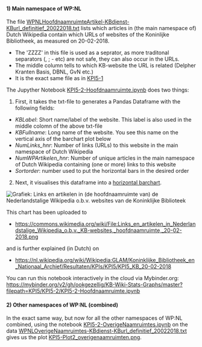 #### 1) Main namespace of WP:NL

The file [WPNLHoofdnaamruimteArtikel-KBdienst-KBurl_definitief_20022018.txt](WPNLHoofdnaamruimteArtikel-KBdienst-KBurl_definitief_20022018.txt) lists which articles in (the main namespace of) Dutch Wikipedia contain which URLs of websites of the Koninlijke Bibliotheek, as measured on 20-02-2018. 
* The 'ZZZZ' in this file is used as a seprator, as more traditonal separators (, ; - etc) are not safe, they can also occur in the URLs. 
* The middle column tells to which KB-website the URL is related (Delpher Kranten Basis, DBNL, GvN etc.)
* It is the exact same file as in [KPI5-1](../KPI5-1)

The Jupyther Notebook [KPI5-2-Hoofdnaamruimte.ipynb](KPI5-2-Hoofdnaamruimte.ipynb) does two things:  

1) First, it takes the txt-file to generates a Pandas Dataframe with the following fields: 

* _KBLabel_: Short name/label of the website. This label is also used in the middle colomn of the above txt-file  
* _KBFullname_: Long name of the website. You see this name on the vertical axis of the barchart plot below
* _NumLinks_hnr_: Number of links (URLs) to this website in the main namespace of Dutch Wikipedia
* _NumWPArtikelen_hnr_: Number of unique articles in the main namespace of Dutch Wikipedia containing (one or more) links to this website 
* _Sortorder_: number used to put the horizontal bars in the desired order

2) Next, it visualises this dataframe into a [horizontal barchart](KPI5-Plot2_hoofdnaamruimte.png). 

![Grafiek: Links en artikelen in (de hoofdnaamruimte van) de Nederlandstalige Wikipedia o.b.v. websites van de Koninklijke Biblioteek](https://raw.githubusercontent.com/ookgezellig/KB-Wiki-Stats-Graphs/master/KPI5/KPI5-2/KPI5-Plot2_hoofdnaamruimte.png)

This chart has been uploaded to
* https://commons.wikimedia.org/wiki/File:Links_en_artikelen_in_Nederlandstalige_Wikipedia_o.b.v._KB-websites,_hoofdnaamruimte,_20-02-2018.png

and is further explained (in Dutch) on

* https://nl.wikipedia.org/wiki/Wikipedia:GLAM/Koninklijke_Bibliotheek_en_Nationaal_Archief/Resultaten/KPIs/KPI5/KPI5_KB_20-02-2018

You can run this notebook interactively in the cloud via Mybinder.org: https://mybinder.org/v2/gh/ookgezellig/KB-Wiki-Stats-Graphs/master?filepath=KPI5/KPI5-2/KPI5-2-Hoofdnaamruimte.ipynb

#### 2) Other namespaces of WP:NL (combined)
In the exact same way, but now for all the other namespaces of WP:NL combined, using the notebook [KPI5-2-OverigeNaamruimtes.ipynb](KPI5-2-OverigeNaamruimtes.ipynb) on the data [WPNLOverigeNaamruimtes-KBdienst-KBurl_definitief_20022018.txt](WPNLOverigeNaamruimtes-KBdienst-KBurl_definitief_20022018.txt) gives us the plot [KPI5-Plot2_overigenaamruimten.png](KPI5-Plot2_overigenaamruimten.png).
